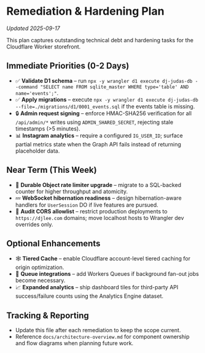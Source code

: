 # Remediation & Hardening Plan

_Updated 2025-09-17_

This plan captures outstanding technical debt and hardening tasks for the Cloudflare Worker storefront.

## Immediate Priorities (0-2 Days)

- ✅ **Validate D1 schema** – run `npx -y wrangler d1 execute dj-judas-db --command "SELECT name FROM sqlite_master WHERE type='table' AND name='events';"`.
- ✅ **Apply migrations** – execute `npx -y wrangler d1 execute dj-judas-db --file=./migrations/d1/0001_events.sql` if the events table is missing.
- 🔒 **Admin request signing** – enforce HMAC-SHA256 verification for all `/api/admin/*` writes using `ADMIN_SHARED_SECRET`, rejecting stale timestamps (>5 minutes).
- 📊 **Instagram analytics** – require a configured `IG_USER_ID`; surface partial metrics state when the Graph API fails instead of returning placeholder data.

## Near Term (This Week)

- 🔁 **Durable Object rate limiter upgrade** – migrate to a SQL-backed counter for higher throughput and atomicity.
- 💤 **WebSocket hibernation readiness** – design hibernation-aware handlers for `UserSession` DO if live features are pursued.
- 🧾 **Audit CORS allowlist** – restrict production deployments to `https://djlee.com` domains; move localhost hosts to Wrangler dev overrides only.

## Optional Enhancements

- 🕸️ **Tiered Cache** – enable Cloudflare account-level tiered caching for origin optimization.
- 📨 **Queue integrations** – add Workers Queues if background fan-out jobs become necessary.
- 📈 **Expanded analytics** – ship dashboard tiles for third-party API success/failure counts using the Analytics Engine dataset.

## Tracking & Reporting

- Update this file after each remediation to keep the scope current.
- Reference `docs/architecture-overview.md` for component ownership and flow diagrams when planning future work.

